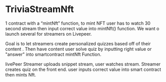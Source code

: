 # TriviaStreamNft

1 contract with a “mintNft” function,  to mint NFT user has to watch 30 second stream then input correct value into mintNft() function. We want o launch several for streamers on Livepeer.

Goal is to let streamers create personalized quizzes based off of their content . Then have content user solve quiz by inputting right value or "answer" into smartcontract mintNft Function. 

livePeer Streamer uploads snippet stream, user watches stream. Streamer creates quiz on the front end. user inputs correct value into smart contract then mints Nft.


